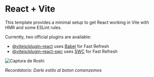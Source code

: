 # React + Vite

This template provides a minimal setup to get React working in Vite with HMR and some ESLint rules.

Currently, two official plugins are available:

- [@vitejs/plugin-react](https://github.com/vitejs/vite-plugin-react/blob/main/packages/plugin-react/README.md) uses [Babel](https://babeljs.io/) for Fast Refresh
- [@vitejs/plugin-react-swc](https://github.com/vitejs/vite-plugin-react-swc) uses [SWC](https://swc.rs/) for Fast Refresh


![Captura de Roshi](https://github.com/LuisMartinez14/Roshi-Proyecto/assets/143353447/6e6cab0e-aee6-4d2f-a557-b9cc5b529413)

_Recordatorio:_
_Darle estilo al boton comenzemos_
